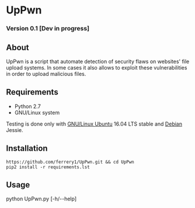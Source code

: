 # UpPwn

### Version 0.1 [Dev in progress]

## About

UpPwn is a script that automate detection of security flaws on websites' file upload systems.
In some cases it also allows to exploit these vulnerabilities in order to upload malicious files.

## Requirements

* Python 2.7
* GNU/Linux system

Testing is done only with [GNU/Linux Ubuntu](http://www.ubuntu.com/) 16.04 LTS stable and [Debian](https://www.debian.org/index.fr.html) Jessie.

## Installation

    https://github.com/ferrery1/UpPwn.git && cd UpPwn
    pip2 install -r requirements.lst

## Usage

python UpPwn.py [-h/--help]
